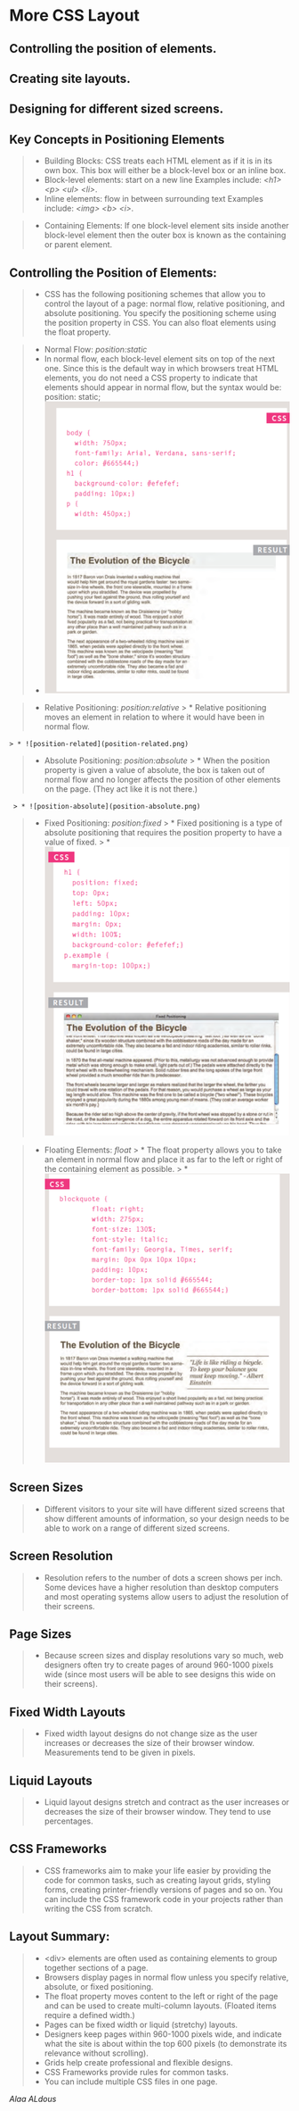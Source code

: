 # More CSS Layout

## Controlling the position of elements.
## Creating site layouts.
## Designing for different sized screens.

## Key Concepts in Positioning Elements
 >  * Building Blocks: CSS treats each HTML element as if it is in its own box. This box will either be a block-level box or an inline box.
  > * Block-level elements:  start on a new line Examples include: *\<h1> \<p> \<ul> \<li>*.
  > * Inline elements:  flow in between surrounding text Examples include: *\<img> \<b> \<i>*.

 > * Containing Elements:  If one block-level element sits inside another block-level element then the outer box is known as the containing or parent element.  

## Controlling the Position of Elements:
 > * CSS has the following positioning schemes that allow you to control the layout of a page: normal flow, relative positioning, and absolute positioning. You specify the positioning scheme using the position property in CSS. You can also float elements using the float property. 

  > * Normal Flow: 
   *position:static* 
   > * In normal flow, each block-level element sits on top of the next one. Since this is the default way in which browsers treat HTML elements, you do not need a CSS property to indicate that elements should appear in normal flow, but the syntax would be: position: static; 
   > * ![position-static](position-static.png)

 > * Relative Positioning:
    *position:relative*
    > * Relative positioning moves an element in relation to where it would have been in normal flow.

    > * ![position-related](position-related.png)
 > * Absolute Positioning:
     *position:absolute*
     > * When the position property is given a value of absolute, the box is taken out of normal flow and no longer affects the position of other elements on the page. (They act like it is not there.) 

     > * ![position-absolute](position-absolute.png)

 > * Fixed Positioning:
   *position:fixed*
    > * Fixed positioning is a type of absolute positioning that requires the position property to have a value of fixed.
     > * ![position-fixed](position-fixed.png)

 > * Floating Elements:
     *float*
     > * The float property allows you to take an element in normal flow and place it as far to the left or right of the containing element as possible.
     > * ![float](float.png)
    
## Screen Sizes
 > * Different visitors to your site will have different sized screens that show different amounts of information, so your design needs to be able to work on a range of different sized screens. 

## Screen Resolution
 > * Resolution refers to the number of dots a screen shows per inch. Some devices have a higher resolution than desktop computers and most operating systems allow users to adjust the resolution of their screens. 

## Page Sizes
 > * Because screen sizes and display resolutions vary so much, web designers often try to create pages of around 960-1000 pixels wide (since most users will be able to see designs this wide on their screens).

## Fixed Width Layouts
 > * Fixed width layout designs do not change size as the user increases or decreases the size of their browser window. Measurements tend to be given in pixels. 

## Liquid Layouts
 > * Liquid layout designs stretch and contract as the user increases or decreases the size of their browser window. They tend to use percentages. 

## CSS Frameworks
 > * CSS frameworks aim to make your life easier by providing the code for common tasks, such as creating layout grids, styling forms, creating printer-friendly versions of pages and so on. You can include the CSS framework code in your projects rather than writing the CSS from scratch.

## Layout Summary:
 > * \<div> elements are often used as containing elements to group together sections of a page.
 > * Browsers display pages in normal flow unless you specify relative, absolute, or fixed positioning.
 > * The float property moves content to the left or right of the page and can be used to create multi-column layouts. (Floated items require a defined width.)
 > * Pages can be fixed width or liquid (stretchy) layouts.
 > * Designers keep pages within 960-1000 pixels wide, and indicate what the site is about within the top 600 pixels (to demonstrate its relevance without scrolling).
 > * Grids help create professional and flexible designs.
 > * CSS Frameworks provide rules for common tasks.
 > * You can include multiple CSS files in one page.


 *Alaa ALdous*